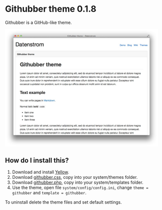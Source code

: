 Githubber theme 0.1.8
=====================
Githubber is a GitHub-like theme. 

![Screenshot](githubber-screenshot.jpg?raw=true)

How do I install this?
----------------------
1. Download and install [Yellow](https://github.com/markseu/yellowcms/).  
2. Download [githubber.css](githubber.css?raw=true), copy into your system/themes folder.  
3. Download [githubber.php](githubber.php?raw=true), copy into your system/templates folder.  
4. Use the theme, open file `system/config/config.ini`, change `theme = githubber` and `template = githubber`.  

To uninstall delete the theme files and set default settings.